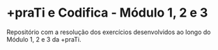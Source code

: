 # +praTi e Codifica - Módulo 1, 2 e 3

Repositório com a resolução dos exercícios desenvolvidos ao longo do Módulo 1, 2 e 3 da +praTi.
